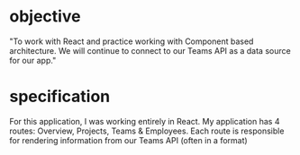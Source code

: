 # objective

"To work with React and practice working with Component based architecture. We will continue to connect to
our Teams API as a data source for our app."

# specification

For this application, I was working entirely in React. My application has 4 routes: Overview,
Projects, Teams & Employees. Each route is responsible for rendering information from our Teams API
(often in a <table> format)
